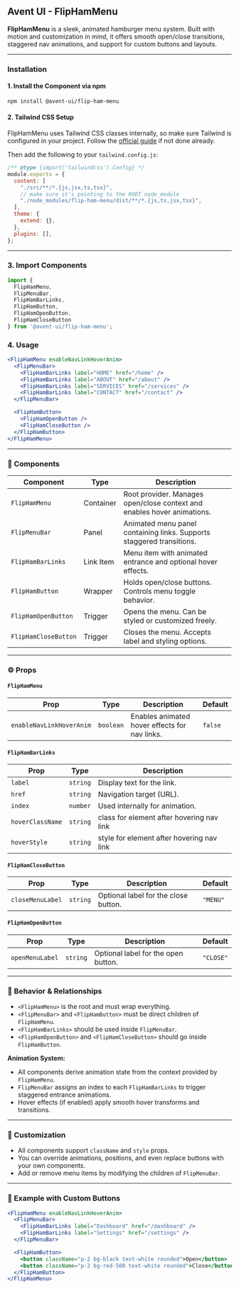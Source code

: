 ## Avent UI - FlipHamMenu 

**FlipHamMenu** is a sleek, animated hamburger menu system. Built with motion and customization in mind, it offers smooth open/close transitions, staggered nav animations, and support for custom buttons and layouts.

---

### Installation

#### 1. Install the Component via npm

```bash
npm install @avent-ui/flip-ham-menu
```

#### 2. Tailwind CSS Setup

FlipHamMenu uses Tailwind CSS classes internally, so make sure Tailwind is configured in your project. Follow the [official guide](https://tailwindcss.com/docs/installation) if not done already.

Then add the following to your `tailwind.config.js`:

```js
/** @type {import('tailwindcss').Config} */
module.exports = {
  content: [
    "./src/**/*.{js,jsx,ts,tsx}",
    // make sure it's pointing to the ROOT node_module
    "./node_modules/flip-ham-menu/dist/**/*.{js,ts,jsx,tsx}",
  ],
  theme: {
    extend: {},
  },
  plugins: [],
};
```

---

### 3. Import Components

```jsx
import {
  FlipHamMenu,
  FlipMenuBar,
  FlipHamBarLinks,
  FlipHamButton,
  FlipHamOpenButton,
  FlipHamCloseButton
} from '@avent-ui/flip-ham-menu';
```

### 4. Usage

```jsx
<FlipHamMenu enableNavLinkHoverAnim>
  <FlipMenuBar>
    <FlipHamBarLinks label="HOME" href="/home" />
    <FlipHamBarLinks label="ABOUT" href="/about" />
    <FlipHamBarLinks label="SERVICES" href="/services" />
    <FlipHamBarLinks label="CONTACT" href="/contact" />
  </FlipMenuBar>

  <FlipHamButton>
    <FlipHamOpenButton />
    <FlipHamCloseButton />
  </FlipHamButton>
</FlipHamMenu>
```

---

### 🧩 Components

| Component            | Type      | Description                                                             |
| -------------------- | --------- | ----------------------------------------------------------------------- |
| `FlipHamMenu`        | Container | Root provider. Manages open/close context and enables hover animations. |
| `FlipMenuBar`        | Panel     | Animated menu panel containing links. Supports staggered transitions.   |
| `FlipHamBarLinks`    | Link Item | Menu item with animated entrance and optional hover effects.            |
| `FlipHamButton`      | Wrapper   | Holds open/close buttons. Controls menu toggle behavior.                |
| `FlipHamOpenButton`  | Trigger   | Opens the menu. Can be styled or customized freely.                     |
| `FlipHamCloseButton` | Trigger   | Closes the menu. Accepts label and styling options.                     |

---

### ⚙️ Props

#### `FlipHamMenu`

| Prop                     | Type      | Description                                   | Default |
| ------------------------ | --------- | --------------------------------------------- | ------- |
| `enableNavLinkHoverAnim` | `boolean` | Enables animated hover effects for nav links. | `false` |

#### `FlipHamBarLinks`

| Prop    | Type     | Description                    |
| ------- | -------- | ------------------------------ |
| `label` | `string` | Display text for the link.     |
| `href`  | `string` | Navigation target (URL).       |
| `index` | `number` | Used internally for animation. |
| `hoverClassName` | `string` | class for element after hovering nav link |
| `hoverStyle` | `string` | style for element after hovering nav link |

#### `FlipHamCloseButton`

| Prop             | Type     | Description                          | Default  |
| ---------------- | -------- | ------------------------------------ | -------- |
| `closeMenuLabel` | `string` | Optional label for the close button. | `"MENU"` |

#### `FlipHamOpenButton`

| Prop             | Type     | Description                          | Default  |
| ---------------- | -------- | ------------------------------------ | -------- |
| `openMenuLabel` | `string` | Optional label for the open button. | `"CLOSE"` |
---

### 🧠 Behavior & Relationships

* `<FlipHamMenu>` is the root and must wrap everything.
* `<FlipMenuBar>` and `<FlipHamButton>` must be direct children of `FlipHamMenu`.
* `<FlipHamBarLinks>` should be used inside `FlipMenuBar`.
* `<FlipHamOpenButton>` and `<FlipHamCloseButton>` should go inside `FlipHamButton`.

**Animation System:**

* All components derive animation state from the context provided by `FlipHamMenu`.
* `FlipMenuBar` assigns an index to each `FlipHamBarLinks` to trigger staggered entrance animations.
* Hover effects (if enabled) apply smooth hover transforms and transitions.

---

### 🎨 Customization

* All components support `className` and `style` props.
* You can override animations, positions, and even replace buttons with your own components.
* Add or remove menu items by modifying the children of `FlipMenuBar`.

---

### 🧪 Example with Custom Buttons

```jsx
<FlipHamMenu enableNavLinkHoverAnim>
  <FlipMenuBar>
    <FlipHamBarLinks label="Dashboard" href="/dashboard" />
    <FlipHamBarLinks label="Settings" href="/settings" />
  </FlipMenuBar>

  <FlipHamButton>
    <button className="p-2 bg-black text-white rounded">Open</button>
    <button className="p-2 bg-red-500 text-white rounded">Close</button>
  </FlipHamButton>
</FlipHamMenu>
```

